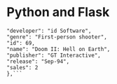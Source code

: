 <h1>Python and Flask</h1>

```{
"developer": "id Software",
"genre": "First-person shooter",
"id": 69,
"name": "Doom II: Hell on Earth",
"publisher": "GT Interactive",
"release": "Sep-94",
"sales": 2
},```
